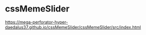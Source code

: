 # cssMemeSlider

https://mega-perforator-hyper-daedalus37.github.io/cssMemeSlider/cssMemeSlider/src/index.html
